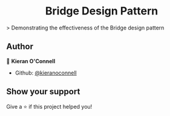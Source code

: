 <h1 align="center">Bridge Design Pattern</h1>
<p>
  > Demonstrating the effectiveness of the Bridge design pattern
</p>

## Author

👤 **Kieran O'Connell**

* Github: [@kieranoconnell](https://github.com/kieranoconnell)

## Show your support

Give a ⭐️ if this project helped you!